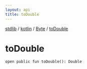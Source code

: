 ```yaml
---
layout: api
title: toDouble
---
```

[stdlib](../../index.html) / [kotlin](../index.html) / [Byte](index.html) / [toDouble](toDouble.html)

# toDouble

```
open public fun toDouble(): Double
```
